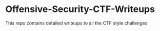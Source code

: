 # Offensive-Security-CTF-Writeups
This repo contains detailed writeups to all the CTF style challenges
